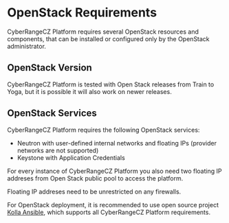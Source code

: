 # OpenStack Requirements
CyberRangeCZ Platform requires several OpenStack resources and components, that can be installed or configured only by the OpenStack administrator.

## OpenStack Version

CyberRangeCZ Platform is tested with Open Stack releases from Train to Yoga, but it is possible it will also work on newer releases.

## OpenStack Services
CyberRangeCZ Platform requires the following OpenStack services:

* Neutron with user-defined internal networks and floating IPs (provider networks are not supported)
* Keystone with Application Credentials

For every instance of CyberRangeCZ Platform you also need two floating IP addreses from Open Stack public pool to access the platform.

Floating IP addreses need to be unrestricted on any firewalls.

For OpenStack deployment, it is recommended to use open source project [Kolla Ansible](https://github.com/openstack/kolla-ansible), which supports all CyberRangeCZ Platform requirements.
